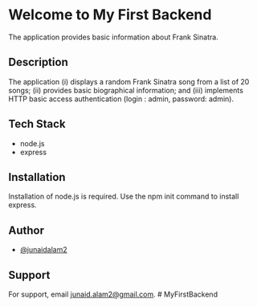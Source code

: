 # Welcome to My First Backend
The application provides basic information about Frank Sinatra.

## Description
The application (i) displays a random Frank Sinatra song from a list of 20 songs; (ii) provides basic biographical information; and (iii) implements HTTP basic access authentication (login : admin, password: admin).

## Tech Stack
* node.js
* express

## Installation
Installation of node.js is required. Use the npm init command to install express.

## Author
- [@junaidalam2](https://github.com/junaidalam2)

## Support
For support, email junaid.alam2@gmail.com.
#   M y F i r s t B a c k e n d  
 